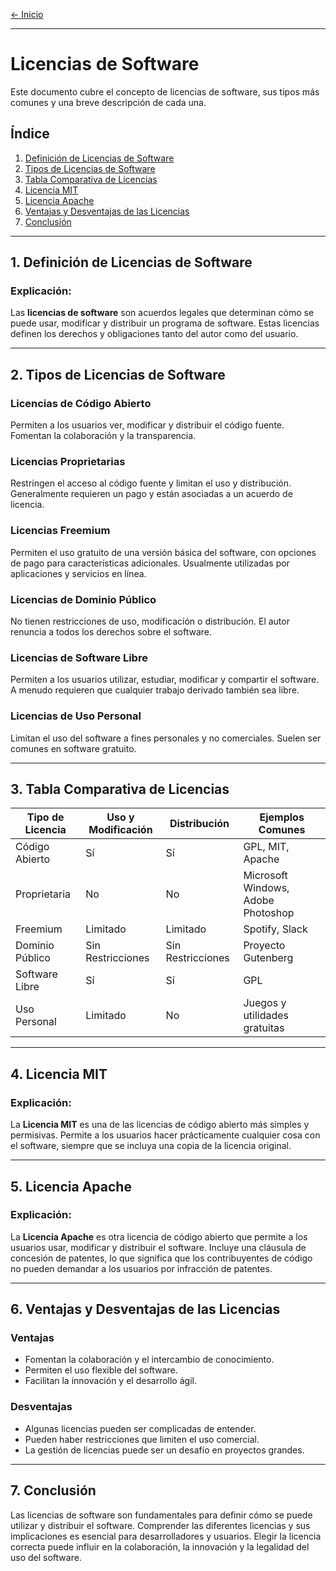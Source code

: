 [← Inicio](./README.md)

------

# Licencias de Software

Este documento cubre el concepto de licencias de software, sus tipos más comunes y una breve descripción de cada una.

## Índice
1. [Definición de Licencias de Software](#definición-de-licencias-de-software)
2. [Tipos de Licencias de Software](#tipos-de-licencias-de-software)
3. [Tabla Comparativa de Licencias](#tabla-comparativa-de-licencias)
4. [Licencia MIT](#licencia-mit)
5. [Licencia Apache](#licencia-apache)
6. [Ventajas y Desventajas de las Licencias](#ventajas-y-desventajas-de-las-licencias)
7. [Conclusión](#conclusión)

---

## 1. Definición de Licencias de Software

### Explicación:
Las **licencias de software** son acuerdos legales que determinan cómo se puede usar, modificar y distribuir un programa de software. Estas licencias definen los derechos y obligaciones tanto del autor como del usuario.

---

## 2. Tipos de Licencias de Software

### Licencias de Código Abierto
Permiten a los usuarios ver, modificar y distribuir el código fuente. Fomentan la colaboración y la transparencia.

### Licencias Proprietarias
Restringen el acceso al código fuente y limitan el uso y distribución. Generalmente requieren un pago y están asociadas a un acuerdo de licencia.

### Licencias Freemium
Permiten el uso gratuito de una versión básica del software, con opciones de pago para características adicionales. Usualmente utilizadas por aplicaciones y servicios en línea.

### Licencias de Dominio Público
No tienen restricciones de uso, modificación o distribución. El autor renuncia a todos los derechos sobre el software.

### Licencias de Software Libre
Permiten a los usuarios utilizar, estudiar, modificar y compartir el software. A menudo requieren que cualquier trabajo derivado también sea libre.

### Licencias de Uso Personal
Limitan el uso del software a fines personales y no comerciales. Suelen ser comunes en software gratuito.

---

## 3. Tabla Comparativa de Licencias

| Tipo de Licencia        | Uso y Modificación | Distribución | Ejemplos Comunes                |
|-------------------------|--------------------|--------------|----------------------------------|
| Código Abierto          | Sí                 | Sí           | GPL, MIT, Apache                |
| Proprietaria            | No                 | No           | Microsoft Windows, Adobe Photoshop |
| Freemium                | Limitado           | Limitado     | Spotify, Slack                   |
| Dominio Público         | Sin Restricciones   | Sin Restricciones | Proyecto Gutenberg             |
| Software Libre          | Sí                 | Sí           | GPL                             |
| Uso Personal            | Limitado           | No           | Juegos y utilidades gratuitas   |

---

## 4. Licencia MIT

### Explicación:
La **Licencia MIT** es una de las licencias de código abierto más simples y permisivas. Permite a los usuarios hacer prácticamente cualquier cosa con el software, siempre que se incluya una copia de la licencia original.

---

## 5. Licencia Apache

### Explicación:
La **Licencia Apache** es otra licencia de código abierto que permite a los usuarios usar, modificar y distribuir el software. Incluye una cláusula de concesión de patentes, lo que significa que los contribuyentes de código no pueden demandar a los usuarios por infracción de patentes.

---

## 6. Ventajas y Desventajas de las Licencias

### Ventajas
- Fomentan la colaboración y el intercambio de conocimiento.
- Permiten el uso flexible del software.
- Facilitan la innovación y el desarrollo ágil.

### Desventajas
- Algunas licencias pueden ser complicadas de entender.
- Pueden haber restricciones que limiten el uso comercial.
- La gestión de licencias puede ser un desafío en proyectos grandes.

---

## 7. Conclusión

Las licencias de software son fundamentales para definir cómo se puede utilizar y distribuir el software. Comprender las diferentes licencias y sus implicaciones es esencial para desarrolladores y usuarios. Elegir la licencia correcta puede influir en la colaboración, la innovación y la legalidad del uso del software.
